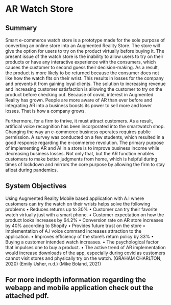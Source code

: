 # AR Watch Store

## Summary

Smart e-commerce watch store is a prototype made for the sole purpose of converting an online store into an Augmented Reality Store. The store will give the option for users to try on the product virtually before buying it. The present issue of the watch store is the inability to allow users to try on their products or have any interactive experience with the consumers, which causes the customer to second guess their decision-making. As a result, the product is more likely to be returned because the consumer does not like how the watch fits on their wrist. This results in losses for the company and prevents it from gaining loyal clients. The solution to increasing revenue and increasing customer satisfaction is allowing the customer to try on the product before checking out. Because of covid, interest in Augmented Reality has grown. People are more aware of AR than ever before and integrating AR into a business boosts its power to sell more and lower losses. That is how a company grows. 
 
Furthermore, for a firm to thrive, it must attract customers. As a result, artificial voice recognition has been incorporated into the smartwatch shop. Changing the way an e-commerce business operates requires public permission. A survey was conducted on a few students, which resulted in a good response regarding the e-commerce revolution. The primary purpose of implementing AR and AI in a store is to improve business income while decreasing business losses. Not only that, but the AR function enables customers to make better judgments from home, which is helpful during times of lockdown and mirrors the core purpose by allowing the firm to stay afloat during pandemics. 

## System Objectives

Using Augmented Reality Mobile based application with A.I where customers can try the watch on  their wrists helps solve the following problems 
•	Reduces returns up to 30% 
•	Customer can try their favorite watch virtually just with a smart phone. 
•	Customer expectation on how the product looks increases by 64.2% 
•	Conversion rate on AR store increases by 40% according to Shopify 
•	Provides future trust on the store 
•	Implementation of A.I voice command increases attraction to the application. 
•	Improves efficiency of the store’s return policy by 33% 
•	Buying a customer intended watch increases. 
•	The psychological factor that impulses one to buy a product. 
•	The active trend of AR implementation would increase downloads of the app, especially during covid as customers cannot visit stores and physically try on the watch. 
(GRAHAM CHARLTON, 2020) (Emily Usher, n.d.) (Mike Boland, 2021) 

## For more indepth information regarding the webapp and mobile application check out the attached pdf.
